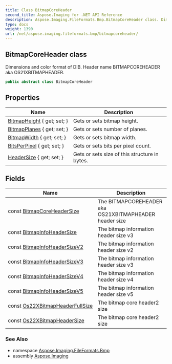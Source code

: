 ```yaml
---
title: Class BitmapCoreHeader
second_title: Aspose.Imaging for .NET API Reference
description: Aspose.Imaging.FileFormats.Bmp.BitmapCoreHeader class. Dimensions and color format of DIB. Header name BITMAPCOREHEADER aka OS21XBITMAPHEADER
type: docs
weight: 1390
url: /net/aspose.imaging.fileformats.bmp/bitmapcoreheader/
---
```

## BitmapCoreHeader class

Dimensions and color format of DIB. Header name BITMAPCOREHEADER aka OS21XBITMAPHEADER.

```csharp
public abstract class BitmapCoreHeader
```

## Properties

| Name | Description |
| --- | --- |
| [BitmapHeight](../../aspose.imaging.fileformats.bmp/bitmapcoreheader/bitmapheight/) { get; set; } | Gets or sets bitmap height. |
| [BitmapPlanes](../../aspose.imaging.fileformats.bmp/bitmapcoreheader/bitmapplanes/) { get; set; } | Gets or sets number of planes. |
| [BitmapWidth](../../aspose.imaging.fileformats.bmp/bitmapcoreheader/bitmapwidth/) { get; set; } | Gets or sets bitmap width. |
| [BitsPerPixel](../../aspose.imaging.fileformats.bmp/bitmapcoreheader/bitsperpixel/) { get; set; } | Gets or sets bits per pixel count. |
| [HeaderSize](../../aspose.imaging.fileformats.bmp/bitmapcoreheader/headersize/) { get; set; } | Gets or sets size of this structure in bytes. |

## Fields

| Name | Description |
| --- | --- |
| const [BitmapCoreHeaderSize](../../aspose.imaging.fileformats.bmp/bitmapcoreheader/bitmapcoreheadersize/) | The BITMAPCOREHEADER aka OS21XBITMAPHEADER header size |
| const [BitmapInfoHeaderSize](../../aspose.imaging.fileformats.bmp/bitmapcoreheader/bitmapinfoheadersize/) | The bitmap information header size v3 |
| const [BitmapInfoHeaderSizeV2](../../aspose.imaging.fileformats.bmp/bitmapcoreheader/bitmapinfoheadersizev2/) | The bitmap information header size v2 |
| const [BitmapInfoHeaderSizeV3](../../aspose.imaging.fileformats.bmp/bitmapcoreheader/bitmapinfoheadersizev3/) | The bitmap information header size v3 |
| const [BitmapInfoHeaderSizeV4](../../aspose.imaging.fileformats.bmp/bitmapcoreheader/bitmapinfoheadersizev4/) | The bitmap information header size v4 |
| const [BitmapInfoHeaderSizeV5](../../aspose.imaging.fileformats.bmp/bitmapcoreheader/bitmapinfoheadersizev5/) | The bitmap information header size v5 |
| const [Os22XBitmapHeaderFullSize](../../aspose.imaging.fileformats.bmp/bitmapcoreheader/os22xbitmapheaderfullsize/) | The bitmap core header2 size |
| const [Os22XBitmapHeaderSize](../../aspose.imaging.fileformats.bmp/bitmapcoreheader/os22xbitmapheadersize/) | The bitmap core header2 size |

### See Also

* namespace [Aspose.Imaging.FileFormats.Bmp](../../aspose.imaging.fileformats.bmp/)
* assembly [Aspose.Imaging](../../)


